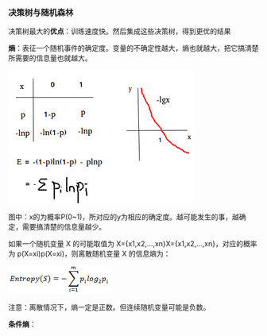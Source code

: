 ### 决策树与随机森林



决策树最大的**优点**：训练速度快。然后集成这些决策树，得到更优的结果

**熵**：表征一个随机事件的确定度。变量的不确定性越大，熵也就越大，把它搞清楚所需要的信息量也就越大。

![52172846975](assets/1521728469751.png)

图中：x的为概率P(0~1)，所对应的y为相应的确定度。越可能发生的事，越确定，需要搞清楚的信息量越少。

如果一个随机变量 X 的可能取值为 X={x1,x2,…,xn}X={x1,x2,…,xn}，对应的概率为 p(X=xi)p(X=xi)，则离散随机变量 X 的信息熵为：

![img](assets/20141103102002435.jpg)

注意：离散情况下，熵一定是正数。但连续随机变量可能是负数。

**条件熵**：